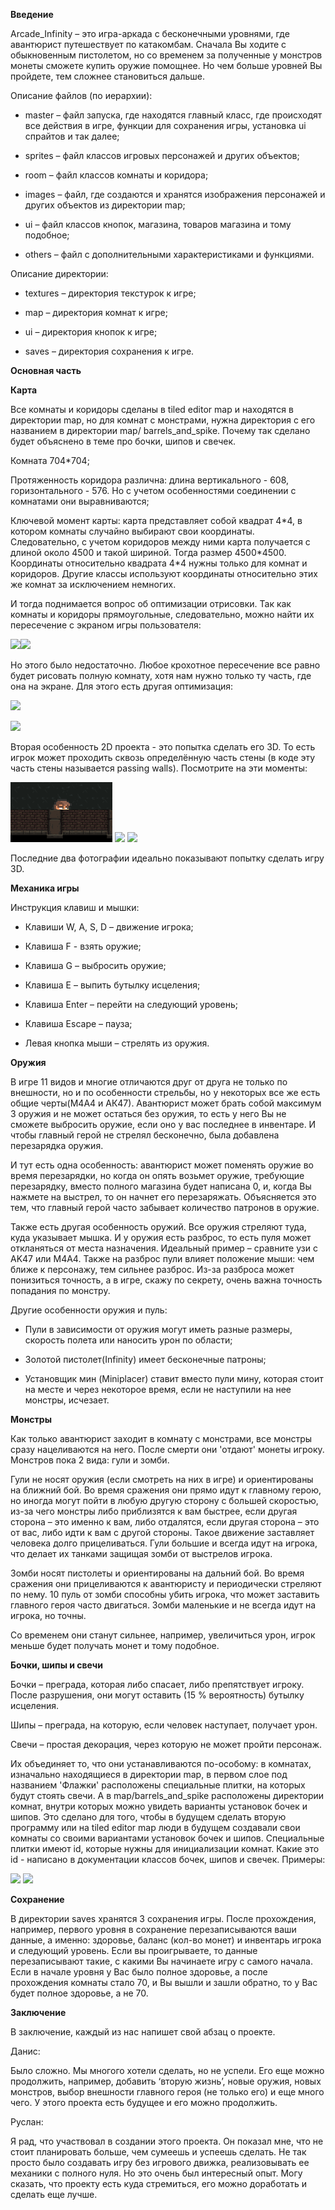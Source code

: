 ﻿**Введение**

Arcade_Infinity – это игра-аркада с бесконечными уровнями, где авантюрист путешествует по катакомбам. Сначала Вы ходите с обыкновенным пистолетом, но со временем за полученные у монстров монеты сможете купить оружие помощнее. Но чем больше уровней Вы пройдете, тем сложнее становиться дальше.

Описание файлов (по иерархии):

- master – файл запуска, где находятся главный класс, где происходят все действия в игре, функции для сохранения игры, установка ui спрайтов и так далее;

- sprites – файл классов игровых персонажей и других объектов;

- room – файл классов комнаты и коридора; 

- images – файл, где создаются и хранятся изображения персонажей и других объектов из директории map;

- ui – файл классов кнопок, магазина, товаров магазина и тому подобное;

- others – файл с дополнительными характеристиками и функциями.

Описание директории:

- textures – директория текстурок к игре;

- map – директория комнат к игре;

- ui – директория кнопок к игре;

- saves – директория сохранения к игре.

**Основная часть**

**Карта**

Все комнаты и коридоры сделаны в tiled editor map и находятся в директории map, но для комнат с монстрами, нужна директория с его названием в директории map/ barrels\_and\_spike. Почему так сделано будет объяснено в теме про бочки, шипов и свечек.

Комната 704\*704;

Протяженность коридора различна: длина вертикального - 608, горизонтального - 576. Но с учетом особенностями соединении с комнатами они выравниваются;

Ключевой момент карты: карта представляет собой квадрат 4\*4, в котором комнаты случайно выбирают свои координаты. Следовательно, с учетом коридоров между ними карта получается с длиной около 4500 и такой шириной. Тогда размер 4500\*4500. Координаты относительно квадрата 4\*4 нужны только для комнат и коридоров. Другие классы используют координаты относительно этих же комнат за исключением немногих.

И тогда поднимается вопрос об оптимизации отрисовки. Так как комнаты и коридоры прямоугольные, следовательно, можно найти их пересечение с экраном игры пользователя:

![](Картинки%20для%20readme/Aspose.Words.84858e6b-afc3-41ef-b2aa-0d1364c64585.001.png)![](Картинки%20для%20readme/Aspose.Words.84858e6b-afc3-41ef-b2aa-0d1364c64585.002.png)

Но этого было недостаточно. Любое крохотное пересечение все равно будет рисовать полную комнату, хотя нам нужно только ту часть, где она на экране. Для этого есть другая оптимизация:

![](Картинки%20для%20readme/Aspose.Words.84858e6b-afc3-41ef-b2aa-0d1364c64585.003.png)

![](Картинки%20для%20readme/Aspose.Words.84858e6b-afc3-41ef-b2aa-0d1364c64585.004.png)

Вторая особенность 2D проекта - это попытка сделать его 3D. То есть игрок может проходить сквозь определённую часть стены (в коде эту часть стены называется passing walls). Посмотрите на эти моменты:

![](Картинки%20для%20readme/Aspose.Words.84858e6b-afc3-41ef-b2aa-0d1364c64585.005.png) ![](Картинки%20для%20readme/Aspose.Words.84858e6b-afc3-41ef-b2aa-0d1364c64585.006.png) ![](Картинки%20для%20readme/Aspose.Words.84858e6b-afc3-41ef-b2aa-0d1364c64585.007.png)

Последние два фотографии идеально показывают попытку сделать игру 3D.

**Механика игры**

Инструкция клавиш и мышки:

- Клавиши W, A, S, D – движение игрока;

- Клавиша F - взять оружие;

- Клавиша G – выбросить оружие;

- Клавиша E – выпить бутылку исцеления;

- Клавиша Enter – перейти на следующий уровень;

- Клавиша Escape – пауза;

- Левая кнопка мыши – стрелять из оружия.

**Оружия**

В игре 11 видов и многие отличаются друг от друга не только по внешности, но и по особенности стрельбы, но у некоторых все же есть общие черты(M4A4 и AК47). Авантюрист может брать собой максимум 3 оружия и не может остаться без оружия, то есть у него Вы не сможете выбросить оружие, если оно у вас последнее в инвентаре. И чтобы главный герой не стрелял бесконечно, была добавлена перезарядка оружия. 

И тут есть одна особенность: авантюрист может поменять оружие во время перезарядки, но когда он опять возьмет оружие, требующие перезарядку, вместо полного магазина будет написана 0, и, когда Вы нажмете на выстрел, то он начнет его перезаряжать. Объясняется это тем, что главный герой часто забывает количество патронов в оружие. 

Также есть другая особенность оружий. Все оружия стреляют туда, куда указывает мышка. И у оружия есть разброс, то есть пуля может откланяться от места назначения. Идеальный пример – сравните узи с AK47 или М4А4. Также на разброс пули влияет положение мыши: чем ближе к персонажу, тем сильнее разброс. Из-за разброса может понизиться точность, а в игре, скажу по секрету, очень важна точность попадания по монстру.

Другие особенности оружия и пуль:

- Пули в зависимости от оружия могут иметь разные размеры, скорость полета или наносить урон по области;

- Золотой пистолет(Infinity) имеет бесконечные патроны;

- Установщик мин (Miniplacer) ставит вместо пули мину, которая стоит на месте и через некоторое время, если не наступили на нее монстры, исчезает.


**Монстры**

Как только авантюрист заходит в комнату с монстрами, все монстры сразу нацеливаются на него. После смерти они 'отдают' монеты игроку. Монстров пока 2 вида: гули и зомби. 

Гули не носят оружия (если смотреть на них в игре) и ориентированы на ближний бой. Во время сражения они прямо идут к главному герою, но иногда могут пойти в любую другую сторону с большей скоростью, из-за чего монстры либо приблизятся к вам быстрее, если другая сторона – это именно к вам, либо отдалятся, если другая сторона – это от вас, либо идти к вам с другой стороны. Такое движение заставляет человека долго прицеливаться. Гули большие и всегда идут на игрока, что делает их танками защищая зомби от выстрелов игрока.

Зомби носят пистолеты и ориентированы на дальний бой. Во время сражения они прицеливаются к авантюристу и периодически стреляют по нему. 10 пуль от зомби способны убить игрока, что может заставить главного героя часто двигаться. Зомби маленькие и не всегда идут на игрока, но точны.

Со временем они станут сильнее, например, увеличиться урон, игрок меньше будет получать монет и тому подобное.

**Бочки, шипы и свечи**

Бочки – преграда, которая либо спасает, либо препятствует игроку. После разрушения, они могут оставить (15 % вероятность) бутылку исцеления.

Шипы – преграда, на которую, если человек наступает, получает урон.

Свечи – простая декорация, через которую не может пройти персонаж.

Их объединяет то, что они устанавливаются по-особому: в комнатах, изначально находящиеся в директории map, в первом слое под названием 'Флажки' расположены специальные плитки, на которых будут стоять свечи. А в map/barrels\_and\_spike расположены директории комнат, внутри которых можно увидеть варианты установок бочек и шипов. Это сделано для того, чтобы в будущем сделать вторую программу или на tiled editor map люди в будущем создавали свои комнаты со своими вариантами установок бочек и шипов. Специальные плитки имеют id, которые нужны для инициализации комнат. Какие это id - написано в документации классов бочек, шипов и свечек. Примеры:

![](Картинки%20для%20readme/Aspose.Words.84858e6b-afc3-41ef-b2aa-0d1364c64585.008.png) ![](Картинки%20для%20readme/Aspose.Words.84858e6b-afc3-41ef-b2aa-0d1364c64585.009.png)

**Сохранение**

В директории saves хранятся 3 сохранения игры. После прохождения, например, первого уровня в сохранение перезаписываются ваши данные, а именно: здоровье, баланс (кол-во монет) и инвентарь игрока и следующий уровень. Если вы проигрываете, то данные перезаписывают такие, с какими Вы начинаете игру с самого начала. Если в начале уровня у Вас было полное здоровье, а после прохождения комнаты стало 70, и Вы вышли и зашли обратно, то у Вас будет полное здоровье, а не 70.

**Заключение**

В заключение, каждый из нас напишет свой абзац о проекте.

Данис:

Было сложно. Мы многого хотели сделать, но не успели. Его еще можно продолжить, например, добавить ‘вторую жизнь’, новые оружия, новых монстров, выбор внешности главного героя (не только его) и еще много чего. У этого проекта есть будущее и его можно продолжить.


Руслан:

Я рад, что участвовал в создании этого проекта. Он показал мне, что не стоит планировать больше, чем сумеешь и успеешь сделать. Не так просто было создавать игру без игрового движка, реализовывать ее механики с полного нуля. Но это очень был интересный опыт. Могу сказать, что проекту есть куда стремиться, его можно доработать и сделать еще лучше.
